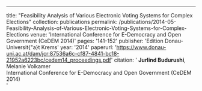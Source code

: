 ---
title: "Feasibility Analysis of Various Electronic Voting Systems for Complex Elections"
collection: publications
permalink: /publications/2014-05-Feasibility-Analysis-of-Various-Electronic-Voting-Systems-for-Complex-Elections
venue: 'International Conference for E-Democracy and Open Government (CeDEM 2014)'
pages: '141-152'
publisher: 'Edition Donau-Universit{\"a}t Krems'
year: '2014'
paperurl: 'https://www.donau-uni.ac.at/dam/jcr:87536a6c-cf87-4841-bc18-21952a6223bc/cedem14_proceedings.pdf'
citation: ' <b>Jurlind Budurushi</b>,  Melanie Volkamer</br> International Conference for E-Democracy and Open Government (CeDEM 2014)</br>'